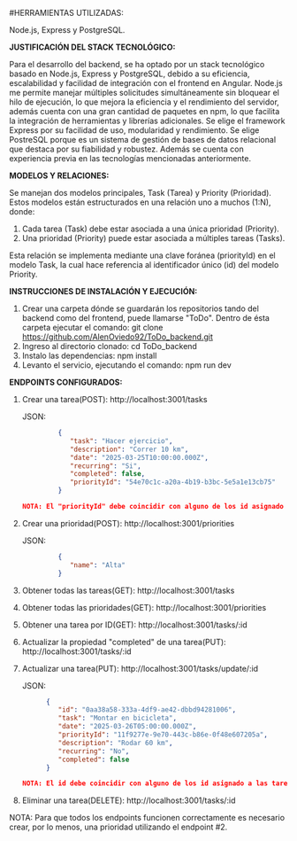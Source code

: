 #HERRAMIENTAS UTILIZADAS:

Node.js, Express y PostgreSQL.

**JUSTIFICACIÓN DEL STACK TECNOLÓGICO:**

Para el desarrollo del backend, se ha optado por un stack tecnológico basado en Node.js, Express y PostgreSQL, debido a su eficiencia, escalabilidad y facilidad de integración con el frontend en Angular. Node.js me permite manejar múltiples solicitudes simultáneamente sin bloquear el hilo de ejecución, lo que mejora la eficiencia y el rendimiento del servidor, además cuenta con una gran cantidad de paquetes en npm, lo que facilita la integración de herramientas y librerías adicionales. Se elige el framework Express por su facilidad de uso, modularidad y rendimiento. Se elige PostreSQL porque es un sistema de gestión de bases de datos relacional que destaca por su fiabilidad y robustez. Además se cuenta con experiencia previa en las tecnologías mencionadas anteriormente.

**MODELOS Y RELACIONES:**

Se manejan dos modelos principales, Task (Tarea) y Priority (Prioridad). Estos modelos están estructurados en una relación uno a muchos (1:N), donde:

1. Cada tarea (Task) debe estar asociada a una única prioridad (Priority).
2. Una prioridad (Priority) puede estar asociada a múltiples tareas (Tasks).
   
Esta relación se implementa mediante una clave foránea (priorityId) en el modelo Task, la cual hace referencia al identificador único (id) del modelo Priority.

**INSTRUCCIONES DE INSTALACIÓN Y EJECUCIÓN:**

1. Crear una carpeta dónde se guardarán los repositorios tando del backend como del frontend, puede llamarse "ToDo". Dentro de ésta carpeta ejecutar el comando: git clone https://github.com/AlenOviedo92/ToDo_backend.git
2. Ingreso al directorio clonado: cd ToDo_backend
3. Instalo las dependencias: npm install
4. Levanto el servicio, ejecutando el comando: npm run dev

**ENDPOINTS CONFIGURADOS:**

1. Crear una tarea(POST): http://localhost:3001/tasks

   JSON:
   ```json
            { 
               "task": "Hacer ejercicio",
               "description": "Correr 10 km",
               "date": "2025-03-25T10:00:00.000Z",
               "recurring": "Si",
               "completed": false,
               "priorityId": "54e70c1c-a20a-4b19-b3bc-5e5a1e13cb75"
            }

   NOTA: El "priorityId" debe coincidir con alguno de los id asignado a las prioridades, se puede consultar con el endpoint #4.
   
2. Crear una prioridad(POST): http://localhost:3001/priorities

   JSON:
   ```json
            {
               "name": "Alta"
            }
   
3. Obtener todas las tareas(GET):  http://localhost:3001/tasks
   
4. Obtener todas las prioridades(GET):  http://localhost:3001/priorities
   
5. Obtener una tarea por ID(GET):  http://localhost:3001/tasks/:id
   
6. Actualizar la propiedad "completed" de una tarea(PUT):  http://localhost:3001/tasks/:id
   
7. Actualizar una tarea(PUT):  http://localhost:3001/tasks/update/:id

   JSON:
   ```json
         {
            "id": "0aa38a58-333a-4df9-ae42-dbbd94281006",                  
            "task": "Montar en bicicleta",
            "date": "2025-03-26T05:00:00.000Z",
            "priorityId": "11f9277e-9e70-443c-b86e-0f48e607205a",        
            "description": "Rodar 60 km",
            "recurring": "No",
            "completed": false
         }

   NOTA: El id debe coincidir con alguno de los id asignado a las tareas, se puede consultar con el endpoint #3. El priorityID debe coincidir con alguno de los id asignado a las prioridades, se puede consultar con el       endpoint #4.
   
8. Eliminar una tarea(DELETE):  http://localhost:3001/tasks/:id

NOTA: Para que todos los endpoints funcionen correctamente es necesario crear, por lo menos, una prioridad utilizando el endpoint #2.




